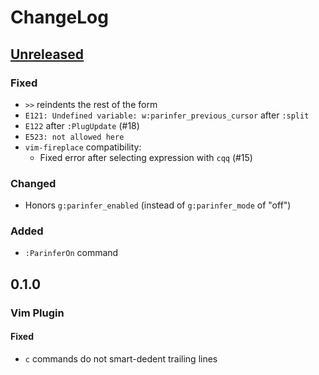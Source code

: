 # ChangeLog
## [Unreleased]
### Fixed
- `>>` reindents the rest of the form
- `E121: Undefined variable: w:parinfer_previous_cursor` after `:split`
- `E122` after `:PlugUpdate` (#18)
- `E523: not allowed here`
- `vim-fireplace` compatibility:
  - Fixed error after selecting expression with `cqq` (#15)

### Changed
- Honors `g:parinfer_enabled` (instead of `g:parinfer_mode` of "off")

### Added
- `:ParinferOn` command

## 0.1.0
### Vim Plugin
#### Fixed
- `c` commands do not smart-dedent trailing lines

[Unreleased]: https://github.com/eraserhd/parinfer-rust/compare/v0.1.0...HEAD
